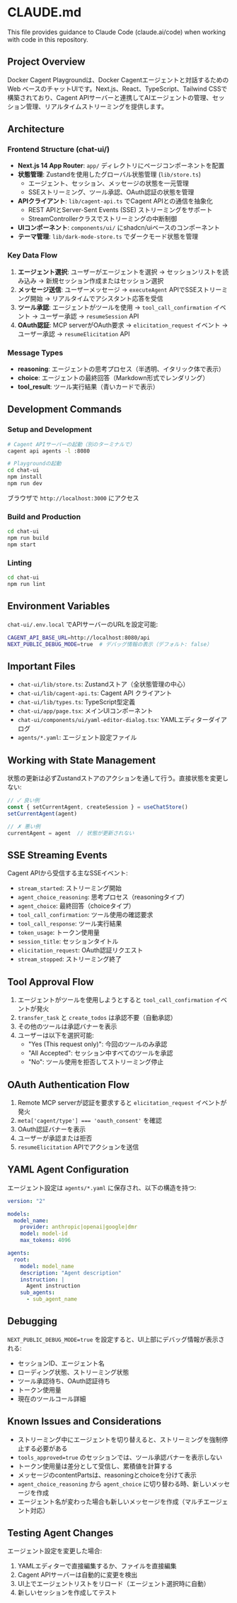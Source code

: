# CLAUDE.md

This file provides guidance to Claude Code (claude.ai/code) when working with code in this repository.

## Project Overview

Docker Cagent Playgroundは、Docker Cagentエージェントと対話するためのWeb ベースのチャットUIです。Next.js、React、TypeScript、Tailwind CSSで構築されており、Cagent APIサーバーと連携してAIエージェントの管理、セッション管理、リアルタイムストリーミングを提供します。

## Architecture

### Frontend Structure (chat-ui/)

- **Next.js 14 App Router**: `app/` ディレクトリにページコンポーネントを配置
- **状態管理**: Zustandを使用したグローバル状態管理 (`lib/store.ts`)
  - エージェント、セッション、メッセージの状態を一元管理
  - SSEストリーミング、ツール承認、OAuth認証の状態を管理
- **APIクライアント**: `lib/cagent-api.ts` でCagent APIとの通信を抽象化
  - REST APIとServer-Sent Events (SSE) ストリーミングをサポート
  - StreamControllerクラスでストリーミングの中断制御
- **UIコンポーネント**: `components/ui/` にshadcn/uiベースのコンポーネント
- **テーマ管理**: `lib/dark-mode-store.ts` でダークモード状態を管理

### Key Data Flow

1. **エージェント選択**: ユーザーがエージェントを選択 → セッションリストを読み込み → 新規セッション作成またはセッション選択
2. **メッセージ送信**: ユーザーメッセージ → `executeAgent` APIでSSEストリーミング開始 → リアルタイムでアシスタント応答を受信
3. **ツール承認**: エージェントがツールを使用 → `tool_call_confirmation` イベント → ユーザー承認 → `resumeSession` API
4. **OAuth認証**: MCP serverがOAuth要求 → `elicitation_request` イベント → ユーザー承認 → `resumeElicitation` API

### Message Types

- **reasoning**: エージェントの思考プロセス（半透明、イタリック体で表示）
- **choice**: エージェントの最終回答（Markdown形式でレンダリング）
- **tool_result**: ツール実行結果（青いカードで表示）

## Development Commands

### Setup and Development

```bash
# Cagent APIサーバーの起動（別のターミナルで）
cagent api agents -l :8080

# Playgroundの起動
cd chat-ui
npm install
npm run dev
```

ブラウザで `http://localhost:3000` にアクセス

### Build and Production

```bash
cd chat-ui
npm run build
npm start
```

### Linting

```bash
cd chat-ui
npm run lint
```

## Environment Variables

`chat-ui/.env.local` でAPIサーバーのURLを設定可能:

```bash
CAGENT_API_BASE_URL=http://localhost:8080/api
NEXT_PUBLIC_DEBUG_MODE=true  # デバッグ情報の表示（デフォルト: false）
```

## Important Files

- `chat-ui/lib/store.ts`: Zustandストア（全状態管理の中心）
- `chat-ui/lib/cagent-api.ts`: Cagent API クライアント
- `chat-ui/lib/types.ts`: TypeScript型定義
- `chat-ui/app/page.tsx`: メインUIコンポーネント
- `chat-ui/components/ui/yaml-editor-dialog.tsx`: YAMLエディターダイアログ
- `agents/*.yaml`: エージェント設定ファイル

## Working with State Management

状態の更新は必ずZustandストアのアクションを通して行う。直接状態を変更しない:

```typescript
// ✓ 良い例
const { setCurrentAgent, createSession } = useChatStore()
setCurrentAgent(agent)

// ✗ 悪い例
currentAgent = agent  // 状態が更新されない
```

## SSE Streaming Events

Cagent APIから受信する主なSSEイベント:

- `stream_started`: ストリーミング開始
- `agent_choice_reasoning`: 思考プロセス（reasoningタイプ）
- `agent_choice`: 最終回答（choiceタイプ）
- `tool_call_confirmation`: ツール使用の確認要求
- `tool_call_response`: ツール実行結果
- `token_usage`: トークン使用量
- `session_title`: セッションタイトル
- `elicitation_request`: OAuth認証リクエスト
- `stream_stopped`: ストリーミング終了

## Tool Approval Flow

1. エージェントがツールを使用しようとすると `tool_call_confirmation` イベントが発火
2. `transfer_task` と `create_todos` は承認不要（自動承認）
3. その他のツールは承認バナーを表示
4. ユーザーは以下を選択可能:
   - "Yes (This request only)": 今回のツールのみ承認
   - "All Accepted": セッション中すべてのツールを承認
   - "No": ツール使用を拒否してストリーミング停止

## OAuth Authentication Flow

1. Remote MCP serverが認証を要求すると `elicitation_request` イベントが発火
2. `meta['cagent/type'] === 'oauth_consent'` を確認
3. OAuth認証バナーを表示
4. ユーザーが承認または拒否
5. `resumeElicitation` APIでアクションを送信

## YAML Agent Configuration

エージェント設定は `agents/*.yaml` に保存され、以下の構造を持つ:

```yaml
version: "2"

models:
  model_name:
    provider: anthropic|openai|google|dmr
    model: model-id
    max_tokens: 4096

agents:
  root:
    model: model_name
    description: "Agent description"
    instruction: |
      Agent instruction
    sub_agents:
      - sub_agent_name
```

## Debugging

`NEXT_PUBLIC_DEBUG_MODE=true` を設定すると、UI上部にデバッグ情報が表示される:
- セッションID、エージェント名
- ローディング状態、ストリーミング状態
- ツール承認待ち、OAuth認証待ち
- トークン使用量
- 現在のツールコール詳細

## Known Issues and Considerations

- ストリーミング中にエージェントを切り替えると、ストリーミングを強制停止する必要がある
- `tools_approved=true` のセッションでは、ツール承認バナーを表示しない
- トークン使用量は差分として受信し、累積値を計算する
- メッセージのcontentPartsは、reasoningとchoiceを分けて表示
- `agent_choice_reasoning` から `agent_choice` に切り替わる時、新しいメッセージを作成
- エージェント名が変わった場合も新しいメッセージを作成（マルチエージェント対応）

## Testing Agent Changes

エージェント設定を変更した場合:

1. YAMLエディターで直接編集するか、ファイルを直接編集
2. Cagent APIサーバーは自動的に変更を検出
3. UI上でエージェントリストをリロード（エージェント選択時に自動）
4. 新しいセッションを作成してテスト

